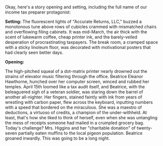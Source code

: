 Okay, here's a story opening and setting, including the full name of our income tax preparer protagonist:

**Setting:** The fluorescent lights of "Accurate Returns, LLC," buzzed a monotonous tune above rows of cubicles crammed with mismatched chairs and overflowing filing cabinets. It was mid-March, the air thick with the scent of lukewarm coffee, cheap printer ink, and the barely-veiled desperation of procrastinating taxpayers. The break room, a cramped space with a sticky linoleum floor, was decorated with motivational posters that had clearly seen better days.

**Opening:**

The high-pitched squeal of a dot-matrix printer nearly drowned out the strains of elevator music filtering through the office. Beatrice Eleanor Hawthorne, hunched over her computer screen, winced and rubbed her temples. April 15th loomed like a tax audit itself, and Beatrice, with the beleaguered sigh of a veteran soldier, was staring down the barrel of another all-nighter. Her fingers, stained faintly with ink from years of wrestling with carbon paper, flew across the keyboard, inputting numbers with a speed that bordered on the miraculous. She was a maestro of deductions, a virtuoso of credits, a champion of the under-withheld.  At least, that's how she liked to think of herself, even when she was untangling the mess of receipts someone had mailed in a crumpled grocery bag. Today's challenge? Mrs. Higgins and her "charitable donation" of twenty-seven partially eaten muffins to the local pigeon population. Beatrice groaned inwardly. This was going to be a long night.
